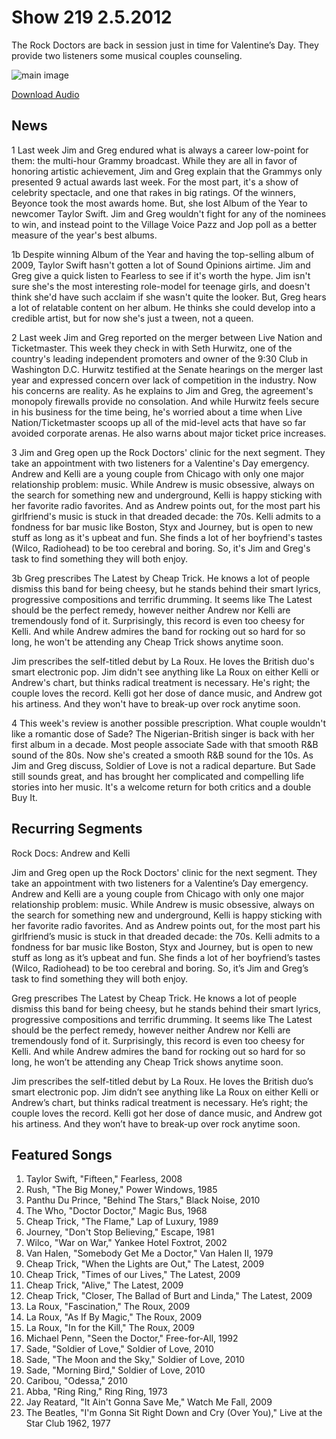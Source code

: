 # Show 219 2.5.2012
The Rock Doctors are back in session just in time for Valentine’s Day. They provide two listeners some musical couples counseling.

![main image](http://www.soundopinions.org/images/rockdoctor.jpg)

[Download Audio](http://audio.soundopinions.org/streams/2010/02/so_20100205.m3u)

## News
1 Last week Jim and Greg endured what is always a career low-point for them: the multi-hour Grammy broadcast. While they are all in favor of honoring artistic achievement, Jim and Greg explain that the Grammys only presented 9 actual awards last week. For the most part, it's a show of celebrity spectacle, and one that rakes in big ratings. Of the winners, Beyonce took the most awards home. But, she lost Album of the Year to newcomer Taylor Swift. Jim and Greg wouldn't fight for any of the nominees to win, and instead point to the Village Voice Pazz and Jop poll as a better measure of the year's best albums.

1b Despite winning Album of the Year and having the top-selling album of 2009, Taylor Swift hasn't gotten a lot of Sound Opinions airtime. Jim and Greg give a quick listen to Fearless to see if it's worth the hype. Jim isn't sure she's the most interesting role-model for teenage girls, and doesn't think she'd have such acclaim if she wasn't quite the looker. But, Greg hears a lot of relatable content on her album. He thinks she could develop into a credible artist, but for now she's just a tween, not a queen.

2 Last week Jim and Greg reported on the merger between Live Nation and Ticketmaster. This week they check in with Seth Hurwitz, one of the country's leading independent promoters and owner of the 9:30 Club in Washington D.C. Hurwitz testified at the Senate hearings on the merger last year and expressed concern over lack of competition in the industry. Now his concerns are reality. As he explains to Jim and Greg, the agreement's monopoly firewalls provide no consolation. And while Hurwitz feels secure in his business for the time being, he's worried about a time when Live Nation/Ticketmaster scoops up all of the mid-level acts that have so far avoided corporate arenas. He also warns about major ticket price increases.

3 Jim and Greg open up the Rock Doctors' clinic for the next segment. They take an appointment with two listeners for a Valentine's Day emergency. Andrew and Kelli are a young couple from Chicago with only one major relationship problem: music. While Andrew is music obsessive, always on the search for something new and underground, Kelli is happy sticking with her favorite radio favorites. And as Andrew points out, for the most part his girlfriend's music is stuck in that dreaded decade: the 70s. Kelli admits to a fondness for bar music like Boston, Styx and Journey, but is open to new stuff as long as it's upbeat and fun. She finds a lot of her boyfriend's tastes (Wilco, Radiohead) to be too cerebral and boring. So, it's Jim and Greg's task to find something they will both enjoy.

3b Greg prescribes The Latest by Cheap Trick. He knows a lot of people dismiss this band for being cheesy, but he stands behind their smart lyrics, progressive compositions and terrific drumming. It seems like The Latest should be the perfect remedy, however neither Andrew nor Kelli are tremendously fond of it. Surprisingly, this record is even too cheesy for Kelli. And while Andrew admires the band for rocking out so hard for so long, he won't be attending any Cheap Trick shows anytime soon.

Jim prescribes the self-titled debut by La Roux. He loves the British duo's smart electronic pop. Jim didn't see anything like La Roux on either Kelli or Andrew's chart, but thinks radical treatment is necessary. He's right; the couple loves the record. Kelli got her dose of dance music, and Andrew got his artiness. And they won't have to break-up over rock anytime soon.

4 This week's review is another possible prescription. What couple wouldn't like a romantic dose of Sade? The Nigerian-British singer is back with her first album in a decade. Most people associate Sade with that smooth R&B sound of the 80s. Now she's created a smooth R&B sound for the 10s. As Jim and Greg discuss, Soldier of Love is not a radical departure. But Sade still sounds great, and has brought her complicated and compelling life stories into her music. It's a welcome return for both critics and a double Buy It.

## Recurring Segments
Rock Docs: Andrew and Kelli

Jim and Greg open up the Rock Doctors' clinic for the next segment. They take an appointment with two listeners for a Valentine’s Day emergency. Andrew and Kelli are a young couple from Chicago with only one major relationship problem: music. While Andrew is music obsessive, always on the search for something new and underground, Kelli is happy sticking with her favorite radio favorites. And as Andrew points out, for the most part his girlfriend’s music is stuck in that dreaded decade: the 70s. Kelli admits to a fondness for bar music like Boston, Styx and Journey, but is open to new stuff as long as it’s upbeat and fun. She finds a lot of her boyfriend’s tastes (Wilco, Radiohead) to be too cerebral and boring. So, it’s Jim and Greg’s task to find something they will both enjoy.

Greg prescribes The Latest by Cheap Trick. He knows a lot of people dismiss this band for being cheesy, but he stands behind their smart lyrics, progressive compositions and terrific drumming. It seems like The Latest should be the perfect remedy, however neither Andrew nor Kelli are tremendously fond of it. Surprisingly, this record is even too cheesy for Kelli. And while Andrew admires the band for rocking out so hard for so long, he won’t be attending any Cheap Trick shows anytime soon.

Jim prescribes the self-titled debut by La Roux. He loves the British duo’s smart electronic pop. Jim didn’t see anything like La Roux on either Kelli or Andrew’s chart, but thinks radical treatment is necessary. He’s right; the couple loves the record. Kelli got her dose of dance music, and Andrew got his artiness. And they won’t have to break-up over rock anytime soon.

## Featured Songs
1. Taylor Swift, "Fifteen," Fearless, 2008
2. Rush, "The Big Money," Power Windows, 1985
3. Panthu Du Prince, "Behind The Stars," Black Noise, 2010
4. The Who, "Doctor Doctor," Magic Bus, 1968
5. Cheap Trick, "The Flame," Lap of Luxury, 1989
6. Journey, "Don't Stop Believing," Escape, 1981
7. Wilco, "War on War," Yankee Hotel Foxtrot, 2002
8. Van Halen, "Somebody Get Me a Doctor," Van Halen II, 1979
9. Cheap Trick, "When the Lights are Out," The Latest, 2009
10. Cheap Trick, "Times of our Lives," The Latest, 2009
11. Cheap Trick, "Alive," The Latest, 2009
12. Cheap Trick, "Closer, The Ballad of Burt and Linda," The Latest, 2009
13. La Roux, "Fascination," The Roux, 2009
14. La Roux, "As If By Magic," The Roux, 2009 
15. La Roux, "In for the Kill," The Roux, 2009
16. Michael Penn, "Seen the Doctor," Free-for-All, 1992 
17. Sade, "Soldier of Love," Soldier of Love, 2010 
18. Sade, "The Moon and the Sky," Soldier of Love, 2010
19. Sade, "Morning Bird," Soldier of Love, 2010
20. Caribou, "Odessa," 2010
21. Abba, "Ring Ring," Ring Ring, 1973
22. Jay Reatard, "It Ain't Gonna Save Me," Watch Me Fall, 2009
23. The Beatles, "I'm Gonna Sit Right Down and Cry (Over You)," Live at the Star Club 1962, 1977
